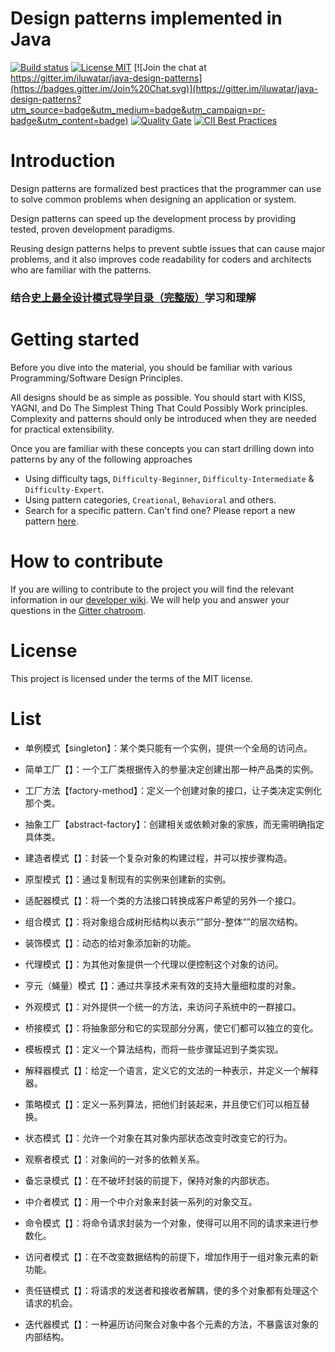 <!-- the line below needs to be an empty line C: (its because kramdown isnt
     that smart and dearly wants an empty line before a heading to be able to
     display it as such, e.g. website) -->

# Design patterns implemented in Java

[![Build status](https://travis-ci.org/iluwatar/java-design-patterns.svg?branch=master)](https://travis-ci.org/iluwatar/java-design-patterns)
[![License MIT](https://img.shields.io/badge/license-MIT-blue.svg)](https://raw.githubusercontent.com/iluwatar/java-design-patterns/master/LICENSE.md)
[![Join the chat at https://gitter.im/iluwatar/java-design-patterns](https://badges.gitter.im/Join%20Chat.svg)](https://gitter.im/iluwatar/java-design-patterns?utm_source=badge&utm_medium=badge&utm_campaign=pr-badge&utm_content=badge)
[![Quality Gate](https://sonarcloud.io/api/project_badges/measure?project=com.iluwatar%3Ajava-design-patterns&metric=alert_status)](https://sonarcloud.io/dashboard/index/com.iluwatar%3Ajava-design-patterns)
[![CII Best Practices](https://bestpractices.coreinfrastructure.org/projects/1503/badge)](https://bestpractices.coreinfrastructure.org/projects/1503)

# Introduction

Design patterns are formalized best practices that the programmer can use to
solve common problems when designing an application or system.

Design patterns can speed up the development process by providing tested, proven
development paradigms.

Reusing design patterns helps to prevent subtle issues that can cause major
problems, and it also improves code readability for coders and architects who
are familiar with the patterns.

### 结合[史上最全设计模式导学目录（完整版）](https://blog.csdn.net/lovelion/article/details/17517213)学习和理解

# Getting started

Before you dive into the material, you should be familiar with various
Programming/Software Design Principles.

All designs should be as simple as possible. You should start with KISS, YAGNI,
and Do The Simplest Thing That Could Possibly Work principles. Complexity and
patterns should only be introduced when they are needed for practical
extensibility.

Once you are familiar with these concepts you can start drilling down into
patterns by any of the following approaches

 - Using difficulty tags, `Difficulty-Beginner`, `Difficulty-Intermediate` & `Difficulty-Expert`.
 - Using pattern categories, `Creational`, `Behavioral` and others.
 - Search for a specific pattern. Can't find one? Please report a new pattern [here](https://github.com/iluwatar/java-design-patterns/issues).

# How to contribute

If you are willing to contribute to the project you will find the relevant information in our [developer wiki](https://github.com/iluwatar/java-design-patterns/wiki). We will help you and answer your questions in the [Gitter chatroom](https://gitter.im/iluwatar/java-design-patterns).

# License

This project is licensed under the terms of the MIT license.

# List
- 单例模式【singleton】：某个类只能有一个实例，提供一个全局的访问点。

- 简单工厂【】：一个工厂类根据传入的参量决定创建出那一种产品类的实例。

- 工厂方法【factory-method】：定义一个创建对象的接口，让子类决定实例化那个类。

- 抽象工厂【abstract-factory】：创建相关或依赖对象的家族，而无需明确指定具体类。

- 建造者模式【】：封装一个复杂对象的构建过程，并可以按步骤构造。

- 原型模式【】：通过复制现有的实例来创建新的实例。



- 适配器模式【】：将一个类的方法接口转换成客户希望的另外一个接口。

- 组合模式【】：将对象组合成树形结构以表示“”部分-整体“”的层次结构。

- 装饰模式【】：动态的给对象添加新的功能。

- 代理模式【】：为其他对象提供一个代理以便控制这个对象的访问。

- 亨元（蝇量）模式【】：通过共享技术来有效的支持大量细粒度的对象。

- 外观模式【】：对外提供一个统一的方法，来访问子系统中的一群接口。

- 桥接模式【】：将抽象部分和它的实现部分分离，使它们都可以独立的变化。



- 模板模式【】：定义一个算法结构，而将一些步骤延迟到子类实现。

- 解释器模式【】：给定一个语言，定义它的文法的一种表示，并定义一个解释器。

- 策略模式【】：定义一系列算法，把他们封装起来，并且使它们可以相互替换。

- 状态模式【】：允许一个对象在其对象内部状态改变时改变它的行为。

- 观察者模式【】：对象间的一对多的依赖关系。

- 备忘录模式【】：在不破坏封装的前提下，保持对象的内部状态。

- 中介者模式【】：用一个中介对象来封装一系列的对象交互。

- 命令模式【】：将命令请求封装为一个对象，使得可以用不同的请求来进行参数化。

- 访问者模式【】：在不改变数据结构的前提下，增加作用于一组对象元素的新功能。

- 责任链模式【】：将请求的发送者和接收者解耦，使的多个对象都有处理这个请求的机会。

- 迭代器模式【】：一种遍历访问聚合对象中各个元素的方法，不暴露该对象的内部结构。